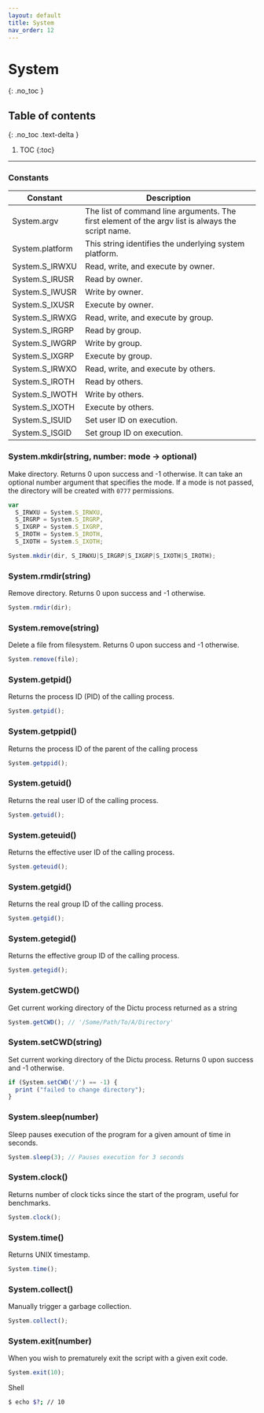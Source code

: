 ```yaml
---
layout: default
title: System
nav_order: 12
---
```


# System
{: .no_toc }

## Table of contents
{: .no_toc .text-delta }

1. TOC
{:toc}

---

### Constants

| Constant        | Description                                                                                       |
|-----------------|---------------------------------------------------------------------------------------------------|
| System.argv     | The list of command line arguments. The first element of the argv list is always the script name. |
| System.platform | This string identifies the underlying system platform.                                            |
| System.S_IRWXU  | Read, write, and execute by owner.                                                                |
| System.S_IRUSR  | Read by owner.                                                                                    |
| System.S_IWUSR  | Write by owner.                                                                                   |
| System.S_IXUSR  | Execute by owner.                                                                                 |
| System.S_IRWXG  | Read, write, and execute by group.                                                                |
| System.S_IRGRP  | Read by group.                                                                                    |
| System.S_IWGRP  | Write by group.                                                                                   |
| System.S_IXGRP  | Execute by group.                                                                                 |
| System.S_IRWXO  | Read, write, and execute by others.                                                               |
| System.S_IROTH  | Read by others.                                                                                   |
| System.S_IWOTH  | Write by others.                                                                                  |
| System.S_IXOTH  | Execute by others.                                                                                |
| System.S_ISUID  | Set user ID on execution.                                                                         |
| System.S_ISGID  | Set group ID on execution.                                                                        |

### System.mkdir(string, number: mode -> optional)

Make directory. Returns 0 upon success and -1 otherwise.
It can take an optional number argument that specifies the mode.
If a mode is not passed, the directory will be created with `0777` permissions.

```js
var
  S_IRWXU = System.S_IRWXU,
  S_IRGRP = System.S_IRGRP,
  S_IXGRP = System.S_IXGRP,
  S_IROTH = System.S_IROTH,
  S_IXOTH = System.S_IXOTH;

System.mkdir(dir, S_IRWXU|S_IRGRP|S_IXGRP|S_IXOTH|S_IROTH);
```

### System.rmdir(string)

Remove directory. Returns 0 upon success and -1 otherwise.

```js
System.rmdir(dir);
```

### System.remove(string)

Delete a file from filesystem. Returns 0 upon success and -1 otherwise.

```js
System.remove(file);
```

### System.getpid()

Returns the process ID (PID) of the calling process.

```js
System.getpid();
```

### System.getppid()

Returns the process ID of the parent of the calling process

```js
System.getppid();
```

### System.getuid()

Returns the real user ID of the calling process.

```js
System.getuid();
```

### System.geteuid()

Returns the effective user ID of the calling process.

```js
System.geteuid();
```

### System.getgid()

Returns the real group ID of the calling process.

```js
System.getgid();
```

### System.getegid()

Returns the effective group ID of the calling process.

```js
System.getegid();
```

### System.getCWD()

Get current working directory of the Dictu process returned as a string

```js
System.getCWD(); // '/Some/Path/To/A/Directory'
```

### System.setCWD(string)

Set current working directory of the Dictu process. Returns 0 upon success and -1 otherwise.

```js
if (System.setCWD('/') == -1) {
  print ("failed to change directory");
}
```

### System.sleep(number)

Sleep pauses execution of the program for a given amount of time in seconds.

```js
System.sleep(3); // Pauses execution for 3 seconds
```

### System.clock()

Returns number of clock ticks since the start of the program, useful for benchmarks.

```js
System.clock();
```

### System.time()

Returns UNIX timestamp.

```js
System.time();
```

### System.collect()

Manually trigger a garbage collection.

```js
System.collect();
```

### System.exit(number)

When you wish to prematurely exit the script with a given exit code.

```js
System.exit(10);
```

Shell
```bash
$ echo $?; // 10
```
